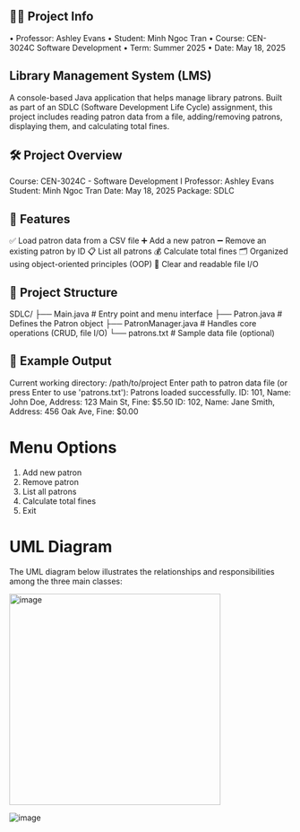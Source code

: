 ## 👨‍🏫 Project Info
•	Professor: Ashley Evans
•	Student: Minh Ngoc Tran
•	Course: CEN-3024C Software Development
•	Term: Summer 2025
•	Date: May 18, 2025

## Library Management System (LMS)
A console-based Java application that helps manage library patrons. Built as part of an SDLC (Software Development Life Cycle) assignment, this project includes reading patron data from a file, adding/removing patrons, displaying them, and calculating total fines.

## 🛠️ Project Overview
Course: CEN-3024C - Software Development I
Professor: Ashley Evans
Student: Minh Ngoc Tran
Date: May 18, 2025
Package: SDLC

## 📁 Features
✅ Load patron data from a CSV file
➕ Add a new patron
➖ Remove an existing patron by ID
📋 List all patrons
💰 Calculate total fines
🗂 Organized using object-oriented principles (OOP)
📄 Clear and readable file I/O

## 🧩 Project Structure
SDLC/
├── Main.java            # Entry point and menu interface
├── Patron.java          # Defines the Patron object
├── PatronManager.java   # Handles core operations (CRUD, file I/O)
└── patrons.txt          # Sample data file (optional)

## 🧪 Example Output
Current working directory: /path/to/project
Enter path to patron data file (or press Enter to use 'patrons.txt'): 
Patrons loaded successfully.
ID: 101, Name: John Doe, Address: 123 Main St, Fine: $5.50
ID: 102, Name: Jane Smith, Address: 456 Oak Ave, Fine: $0.00

# Menu Options 
1. Add new patron
2. Remove patron
3. List all patrons
4. Calculate total fines
5. Exit

# UML Diagram
The UML diagram below illustrates the relationships and responsibilities among the three main classes:

 <img width="377" alt="image" src="https://github.com/user-attachments/assets/b6482e35-0bf3-4181-9b6c-c62203354981" />



![image](https://github.com/user-attachments/assets/5c67d3d6-88ea-4024-ad54-fbc6c3f981dc)

